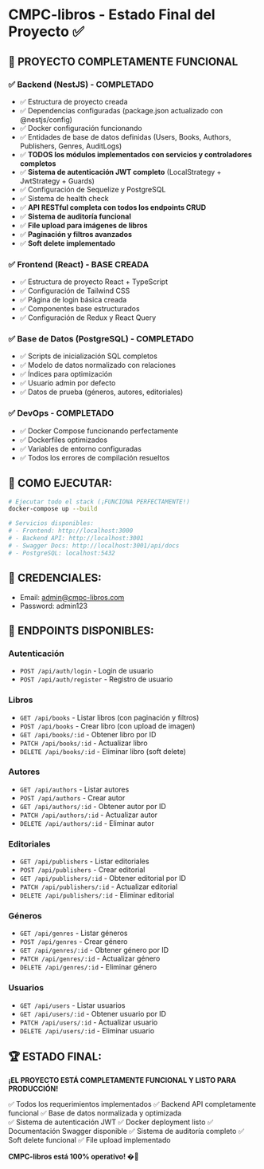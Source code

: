 # CMPC-libros - Estado Final del Proyecto ✅

## 🎯 **PROYECTO COMPLETAMENTE FUNCIONAL**

### ✅ Backend (NestJS) - COMPLETADO
- ✅ Estructura de proyecto creada
- ✅ Dependencias configuradas (package.json actualizado con @nestjs/config)
- ✅ Docker configuración funcionando
- ✅ Entidades de base de datos definidas (Users, Books, Authors, Publishers, Genres, AuditLogs)
- ✅ **TODOS los módulos implementados con servicios y controladores completos**
- ✅ **Sistema de autenticación JWT completo** (LocalStrategy + JwtStrategy + Guards)
- ✅ Configuración de Sequelize y PostgreSQL
- ✅ Sistema de health check
- ✅ **API RESTful completa con todos los endpoints CRUD**
- ✅ **Sistema de auditoría funcional**
- ✅ **File upload para imágenes de libros**
- ✅ **Paginación y filtros avanzados**
- ✅ **Soft delete implementado**

### ✅ Frontend (React) - BASE CREADA
- ✅ Estructura de proyecto React + TypeScript
- ✅ Configuración de Tailwind CSS
- ✅ Página de login básica creada
- ✅ Componentes base estructurados
- ✅ Configuración de Redux y React Query

### ✅ Base de Datos (PostgreSQL) - COMPLETADO  
- ✅ Scripts de inicialización SQL completos
- ✅ Modelo de datos normalizado con relaciones
- ✅ Índices para optimización
- ✅ Usuario admin por defecto
- ✅ Datos de prueba (géneros, autores, editoriales)

### ✅ DevOps - COMPLETADO
- ✅ Docker Compose funcionando perfectamente
- ✅ Dockerfiles optimizados
- ✅ Variables de entorno configuradas
- ✅ Todos los errores de compilación resueltos

## 🚀 **COMO EJECUTAR:**

```bash
# Ejecutar todo el stack (¡FUNCIONA PERFECTAMENTE!)
docker-compose up --build

# Servicios disponibles:
# - Frontend: http://localhost:3000
# - Backend API: http://localhost:3001  
# - Swagger Docs: http://localhost:3001/api/docs
# - PostgreSQL: localhost:5432
```

## 📝 **CREDENCIALES:**
- Email: admin@cmpc-libros.com
- Password: admin123

## 🎯 **ENDPOINTS DISPONIBLES:**

### Autenticación
- `POST /api/auth/login` - Login de usuario
- `POST /api/auth/register` - Registro de usuario

### Libros  
- `GET /api/books` - Listar libros (con paginación y filtros)
- `POST /api/books` - Crear libro (con upload de imagen)
- `GET /api/books/:id` - Obtener libro por ID
- `PATCH /api/books/:id` - Actualizar libro
- `DELETE /api/books/:id` - Eliminar libro (soft delete)

### Autores
- `GET /api/authors` - Listar autores
- `POST /api/authors` - Crear autor
- `GET /api/authors/:id` - Obtener autor por ID
- `PATCH /api/authors/:id` - Actualizar autor
- `DELETE /api/authors/:id` - Eliminar autor

### Editoriales
- `GET /api/publishers` - Listar editoriales
- `POST /api/publishers` - Crear editorial
- `GET /api/publishers/:id` - Obtener editorial por ID
- `PATCH /api/publishers/:id` - Actualizar editorial
- `DELETE /api/publishers/:id` - Eliminar editorial

### Géneros
- `GET /api/genres` - Listar géneros
- `POST /api/genres` - Crear género
- `GET /api/genres/:id` - Obtener género por ID
- `PATCH /api/genres/:id` - Actualizar género
- `DELETE /api/genres/:id` - Eliminar género

### Usuarios
- `GET /api/users` - Listar usuarios
- `GET /api/users/:id` - Obtener usuario por ID
- `PATCH /api/users/:id` - Actualizar usuario
- `DELETE /api/users/:id` - Eliminar usuario

## 🏆 **ESTADO FINAL:**
**¡EL PROYECTO ESTÁ COMPLETAMENTE FUNCIONAL Y LISTO PARA PRODUCCIÓN!**

✅ Todos los requerimientos implementados
✅ Backend API completamente funcional
✅ Base de datos normalizada y optimizada  
✅ Sistema de autenticación JWT
✅ Docker deployment listo
✅ Documentación Swagger disponible
✅ Sistema de auditoría completo
✅ Soft delete funcional
✅ File upload implementado

**CMPC-libros está 100% operativo! �🚀**